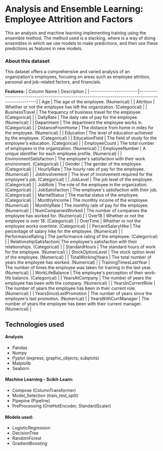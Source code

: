 # Analysis and Ensemble Learning: Employee Attrition and Factors

This an analysis and machine learning implementing training using the ensemble method. The method used is a stacking, where is a way of doing ensembles in which we use models to make predictions, and then use these predictions as features in new models. 

### About this dataset
This dataset offers a comprehensive and varied analysis of an organization's employees, focusing on areas such as employee attrition, personal and job-related factors, and financials.

**Features:** 
| Column Name             | Description                                                                                           |
|-------------------------|-------------------------------------------------------------------------------------------------------|
| Age                     | The age of the employee. (Numerical)                                                                  |
| Attrition               | Whether or not the employee has left the organization. (Categorical)                                   |
| BusinessTravel          | The frequency of business travel for the employee. (Categorical)                                       |
| DailyRate               | The daily rate of pay for the employee. (Numerical)                                                    |
| Department              | The department the employee works in. (Categorical)                                                    |
| DistanceFromHome        | The distance from home in miles for the employee. (Numerical)                                           |
| Education               | The level of education achieved by the employee. (Categorical)                                          |
| EducationField          | The field of study for the employee's education. (Categorical)                                          |
| EmployeeCount           | The total number of employees in the organization. (Numerical)                                          |
| EmployeeNumber          | A unique identifier for each employee profile. (Numerical)                                              |
| EnvironmentSatisfaction | The employee's satisfaction with their work environment. (Categorical)                                   |
| Gender                  | The gender of the employee. (Categorical)                                                              |
| HourlyRate              | The hourly rate of pay for the employee. (Numerical)                                                    |
| JobInvolvement          | The level of involvement required for the employee's job. (Categorical)                                 |
| JobLevel                | The job level of the employee. (Categorical)                                                            |
| JobRole                 | The role of the employee in the organization. (Categorical)                                             |
| JobSatisfaction         | The employee's satisfaction with their job. (Categorical)                                               |
| MaritalStatus           | The marital status of the employee. (Categorical)                                                       |
| MonthlyIncome           | The monthly income of the employee. (Numerical)                                                         |
| MonthlyRate             | The monthly rate of pay for the employee. (Numerical)                                                   |
| NumCompaniesWorked      | The number of companies the employee has worked for. (Numerical)                                        |
| Over18                  | Whether or not the employee is over 18. (Categorical)                                                   |
| OverTime                | Whether or not the employee works overtime. (Categorical)                                               |
| PercentSalaryHike       | The percentage of salary hike for the employee. (Numerical)                                             |
| PerformanceRating       | The performance rating of the employee. (Categorical)                                                   |
| RelationshipSatisfaction| The employee's satisfaction with their relationships. (Categorical)                                     |
| StandardHours           | The standard hours of work for the employee. (Numerical)                                                |
| StockOptionLevel        | The stock option level of the employee. (Numerical)                                                     |
| TotalWorkingYears       | The total number of years the employee has worked. (Numerical)                                          |
| TrainingTimesLastYear   | The number of times the employee was taken for training in the last year. (Numerical)                   |
| WorkLifeBalance         | The employee's perception of their work-life balance. (Categorical)                                      |
| YearsAtCompany          | The number of years the employee has been with the company. (Numerical)                                 |
| YearsInCurrentRole      | The number of years the employee has been in their current role. (Numerical)                             |
| YearsSinceLastPromotion | The number of years since the employee's last promotion. (Numerical)                                    |
| YearsWithCurrManager    | The number of years the employee has been with their current manager. (Numerical)                        |


## Technologies used
#### Analysis
- Pandas
- Numpy
- Pyplot (express, graphic_objects, subplots)
- Matplolib
- Seaborn

#### Machine Learning - Scikit-Learn:
- Compose (ColumnTransformer)
- Model_Selection (train_test_split)
- Pipepine (Pipeline)
- PreProcessing (OneHotEncoder, StandardScaler)

#### Models used:
- LogisticRegression
- DecisionTree
- RandomForest
- GradientBoosting
